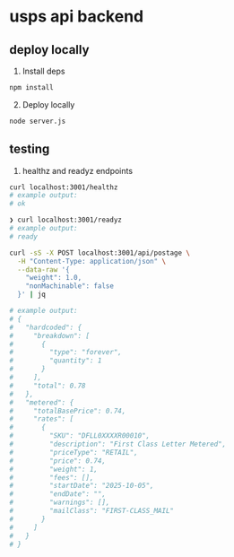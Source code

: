 # usps api backend

## deploy locally

1. Install deps

```sh
npm install
```

2. Deploy locally

```sh
node server.js
```

## testing

1. healthz and readyz endpoints

```sh
curl localhost:3001/healthz
# example output:
# ok

❯ curl localhost:3001/readyz
# example output:
# ready
```

```sh
curl -sS -X POST localhost:3001/api/postage \
  -H "Content-Type: application/json" \
  --data-raw '{
    "weight": 1.0,
    "nonMachinable": false
  }' | jq

# example output:
# {
#   "hardcoded": {
#     "breakdown": [
#       {
#         "type": "forever",
#         "quantity": 1
#       }
#     ],
#     "total": 0.78
#   },
#   "metered": {
#     "totalBasePrice": 0.74,
#     "rates": [
#       {
#         "SKU": "DFLL0XXXXR00010",
#         "description": "First Class Letter Metered",
#         "priceType": "RETAIL",
#         "price": 0.74,
#         "weight": 1,
#         "fees": [],
#         "startDate": "2025-10-05",
#         "endDate": "",
#         "warnings": [],
#         "mailClass": "FIRST-CLASS_MAIL"
#       }
#     ]
#   }
# }
```